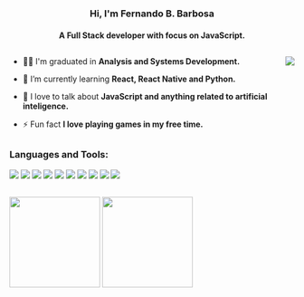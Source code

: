 <h3 align="center">Hi, I'm Fernando B. Barbosa</h3>

<h4 align="center">A Full Stack developer with focus on JavaScript.</h4>

##

<img align="right" src="https://i.pinimg.com/originals/96/25/1e/96251e36ce717d55f4c61a081ab9180a.gif" />

- 👨‍🎓 I'm graduated in **Analysis and Systems Development.**

- 🌱 I’m currently learning **React, React Native and Python.**

- 💬 I love to talk about **JavaScript and anything related to artificial inteligence.**

- ⚡ Fun fact **I love playing games in my free time.**

##

<h3 align="left">Languages and Tools:</h3>

<div>
  <img src="https://img.shields.io/badge/Node.js-43853D?style=for-the-badge&logo=node.js&logoColor=white" />
  <img src="https://img.shields.io/badge/Python-3776AB?style=for-the-badge&logo=python&logoColor=white" />
  <img src="https://img.shields.io/badge/JavaScript-323330?style=for-the-badge&logo=javascript&logoColor=F7DF1E" />
  <img src="https://img.shields.io/badge/TypeScript-007ACC?style=for-the-badge&logo=typescript&logoColor=white" />
  <img src="https://img.shields.io/badge/React-20232A?style=for-the-badge&logo=react&logoColor=61DAFB" />
  <img src="https://img.shields.io/badge/React_Native-20232A?style=for-the-badge&logo=react&logoColor=61DAFB" />
  <img src="https://img.shields.io/badge/MySQL-00000F?style=for-the-badge&logo=mysql&logoColor=white" />
  <img src="https://img.shields.io/badge/MongoDB-4EA94B?style=for-the-badge&logo=mongodb&logoColor=white" />
  <img src="https://img.shields.io/badge/CSS3-1572B6?style=for-the-badge&logo=css3&logoColor=white" />
  <img src="https://img.shields.io/badge/HTML5-E34F26?style=for-the-badge&logo=html5&logoColor=white" />
</div>

##

<div>
  <img height="160" src="https://github-readme-stats.vercel.app/api?username=ferbarbosa&show_icons=true&theme=tokyonight&hide_border=true&border_radius=10"/>
  <img  height="160" src="https://github-readme-stats.vercel.app/api/top-langs/?username=ferbarbosa&show_icons=true&card_width=350&layout=compact&theme=tokyonight&hide_border=true"/>
</div>


